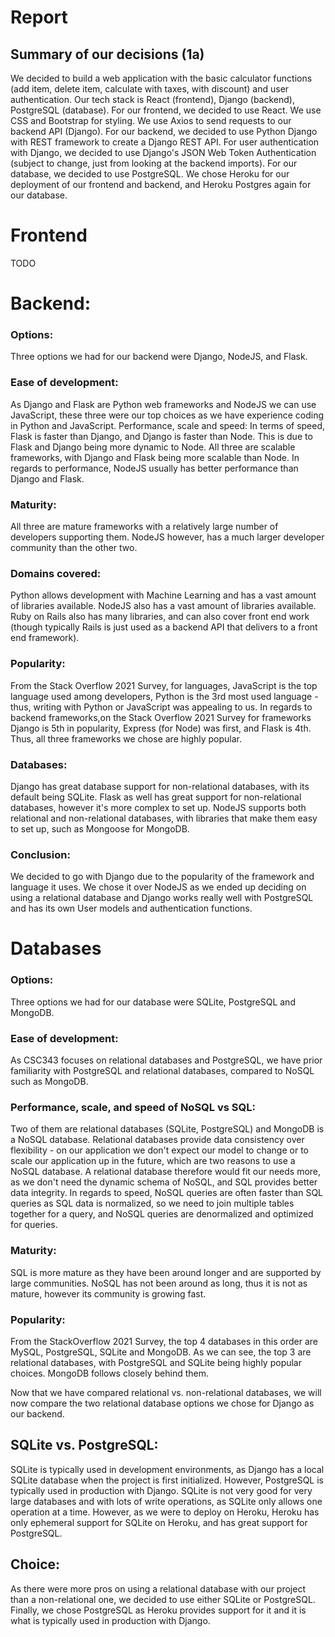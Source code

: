 # Report

## Summary of our decisions (1a)
We decided to build a web application with the basic calculator functions (add item, delete item, calculate with taxes, with discount) and user authentication. Our tech stack is React (frontend), Django (backend), PostgreSQL (database). For our frontend, we decided to use React. We use CSS and Bootstrap for styling. We use Axios to send requests to our backend API (Django). For our backend, we decided to use Python Django with REST framework to create a Django REST API. For user authentication with Django, we decided to use Django's JSON Web Token Authentication (subject to change, just from looking at the backend imports). For our database, we decided to use PostgreSQL. We chose Heroku for our deployment of our frontend and backend, and Heroku Postgres again for our database.

# Frontend
TODO

# Backend:
### Options:
Three options we had for our backend were Django, NodeJS, and Flask. 
### Ease of development:
As Django and Flask are Python web frameworks and NodeJS we can use JavaScript, these three were our top choices as we have experience coding in Python and JavaScript.
Performance, scale and speed:
In terms of speed, Flask is faster than Django, and Django is faster than Node. This is due to Flask and Django being more dynamic to Node. All three are scalable frameworks, with Django and Flask being more scalable than Node. In regards to performance, NodeJS usually has better performance than Django and Flask.
### Maturity:
All three are mature frameworks with a relatively large number of developers supporting them. NodeJS however, has a much larger developer community than the other two.
### Domains covered:
Python allows development with Machine Learning and has a vast amount of libraries available. NodeJS also has a vast amount of libraries available. Ruby on Rails also has many libraries, and can also cover front end work (though typically Rails is just used as a backend API that delivers to a front end framework).
### Popularity:
From the Stack Overflow 2021 Survey, for languages, JavaScript is the top language used among developers, Python is the 3rd most used language - thus, writing with Python or JavaScript was appealing to us. In regards to backend frameworks,on the Stack Overflow 2021 Survey for frameworks Django is 5th in popularity, Express (for Node) was first, and Flask is 4th. Thus, all three frameworks we chose are highly popular.
### Databases:
Django has great database support for non-relational databases, with its default being SQLite. Flask as well has great support for non-relational databases, however it's more complex to set up. NodeJS supports both relational and non-relational databases, with libraries that make them easy to set up, such as Mongoose for MongoDB.
### Conclusion:
We decided to go with Django due to the popularity of the framework and language it uses. We chose it over NodeJS as we ended up deciding on using a relational database and Django works really well with PostgreSQL and has its own User models and authentication functions.


# Databases
### Options:
Three options we had for our database were SQLite, PostgreSQL and MongoDB. 
### Ease of development:
As CSC343 focuses on relational databases and PostgreSQL, we have prior familiarity with PostgreSQL and relational databases, compared to NoSQL such as MongoDB.
### Performance, scale, and speed of NoSQL vs SQL:
Two of them are relational databases (SQLite, PostgreSQL) and MongoDB is a NoSQL database. Relational databases provide data consistency over flexibility - on our application we don't expect our model to change or to scale our application up in the future, which are two reasons to use a NoSQL database. A relational database therefore would fit our needs more, as we don't need the dynamic schema of NoSQL, and SQL provides better data integrity. In regards to speed, NoSQL queries are often faster than SQL queries as SQL data is normalized, so we need to join multiple tables together for a query, and NoSQL queries are denormalized and optimized for queries.
### Maturity:
SQL is more mature as they have been around longer and are supported by large communities. NoSQL has not been around as long, thus it is not as mature, however its community is growing fast.
### Popularity:
From the StackOverflow 2021 Survey, the top 4 databases in this order are MySQL, PostgreSQL, SQLite and MongoDB. As we can see, the top 3 are relational databases, with PostgreSQL and SQLite being highly popular choices. MongoDB follows closely behind them.

Now that we have compared relational vs. non-relational databases, we will now compare the two relational database options we chose for Django as our backend.

## SQLite vs. PostgreSQL:
SQLite is typically used in development environments, as Django  has a local SQLite database when the project is first initialized. However, PostgreSQL is typically used in production with Django. SQLite is not very good for very large databases and with lots of write operations, as SQLite only allows one operation at a time. However, as we were to deploy on Heroku, Heroku has only ephemeral support for SQLite on Heroku, and has great support for PostgreSQL.

## Choice: 
As there were more pros on using a relational database with our project than a non-relational one, we decided to use either SQLite or PostgreSQL. Finally, we chose PostgreSQL as Heroku provides support for it and it is what is typically used in production with Django.
